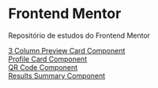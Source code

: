 # Frontend Mentor
 Repositório de estudos do Frontend Mentor

<a href="https://heroleam.github.io/frontend-mentor/3-column-preview-card-component">3 Column Preview Card Component</a><br>
<a href="https://heroleam.github.io/frontend-mentor/profile-card-component">Profile Card Component</a><br>
<a href="https://heroleam.github.io/frontend-mentor/qr-code-component/">QR Code Component</a><br>
<a href="https://heroleam.github.io/frontend-mentor/results-summary-component">Results Summary Component</a>
